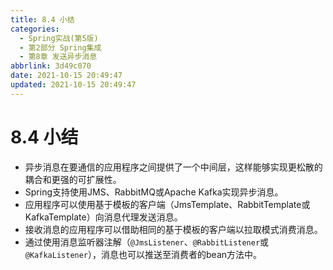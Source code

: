 ```yaml
---
title: 8.4 小结
categories:
  - Spring实战(第5版)
  - 第2部分 Spring集成
  - 第8章 发送异步消息
abbrlink: 3d49c070
date: 2021-10-15 20:49:47
updated: 2021-10-15 20:49:47
---
```

# 8.4 小结
- 异步消息在要通信的应用程序之间提供了一个中间层，这样能够实现更松散的耦合和更强的可扩展性。
- Spring支持使用JMS、RabbitMQ或Apache Kafka实现异步消息。
- 应用程序可以使用基于模板的客户端（JmsTemplate、RabbitTemplate或KafkaTemplate）向消息代理发送消息。
- 接收消息的应用程序可以借助相同的基于模板的客户端以拉取模式消费消息。
- 通过使用消息监听器注解（`@JmsListener`、`@RabbitListener`或`@KafkaListener`），消息也可以推送至消费者的bean方法中。
